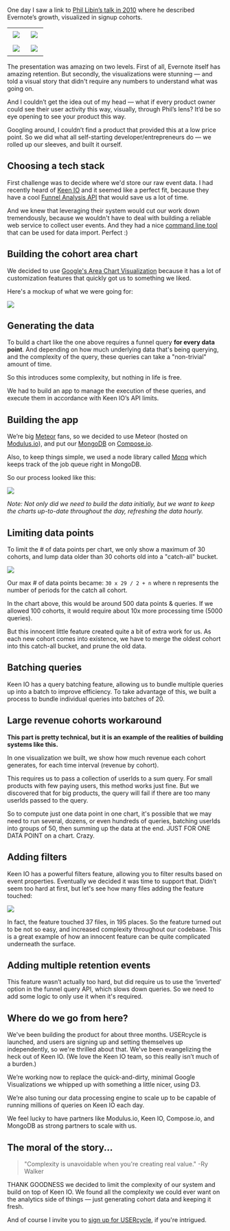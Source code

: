 One day I saw a link to [Phil Libin’s talk in 2010](https://vimeo.com/11932184#t=705s) where he described Evernote’s growth, visualized in signup cohorts.

<table style="max-width: 640px;">
<tr>
<td><a href="https://vimeo.com/11932184#t=705s"><img style="padding: 5px;" src="http://blog.usercycle.com/content/images/2014/Aug/1.png"></a></td>
<td><a href="https://vimeo.com/11932184#t=705s"><img style="padding: 5px;" src="http://blog.usercycle.com/content/images/2014/Aug/2.png"></a></td>
</tr>
<tr>
<td><a href="https://vimeo.com/11932184#t=705s"><img style="padding: 5px;" src="http://blog.usercycle.com/content/images/2014/Aug/3.png"></a></td>
<td><a href="https://vimeo.com/11932184#t=705s"><img style="padding: 5px;" src="http://blog.usercycle.com/content/images/2014/Aug/4.png"></a></td>
</tr>
</table>

The presentation was amazing on two levels. First of all, Evernote itself has amazing retention. But secondly, the visualizations were stunning — and told a visual story that didn't require any numbers to understand what was going on.

And I couldn’t get the idea out of my head — what if every product owner could see their user activity this way, visually, through Phil’s lens? It’d be so eye opening to see your product this way.

Googling around, I couldn’t find a product that provided this at a low price point. So we did what all self-starting developer/entrepreneurs do — we rolled up our sleeves, and built it ourself.

## Choosing a tech stack

First challenge was to decide where we'd store our raw event data. I had recently heard of [Keen IO](https://keen.io) and it seemed like a perfect fit, because they have a cool [Funnel Analysis API](https://keen.io/docs/data-analysis/funnels/) that would save us a lot of time. 

And we knew that leveraging their system would cut our work down tremendously, because we wouldn't have to deal with building a reliable web service to collect user events. And they had a nice [command line tool](https://github.com/keen/keen-cli) that can be used for data import. Perfect :)

## Building the cohort area chart

We decided to use [Google's Area Chart Visualization](https://developers.google.com/chart/interactive/docs/gallery/areachart) because it has a lot of customization features that quickly got us to something we liked.

Here's a mockup of what we were going for:

<img src="http://blog.usercycle.com/content/images/2015/03/Screenshot-2015-03-01-12-35-39.png" />

## Generating the data

To build a chart like the one above requires a funnel query **for every data point**. And depending on how much underlying data that's being querying, and the complexity of the query, these queries can take a "non-trivial" amount of time.

So this introduces some complexity, but nothing in life is free.

We had to build an app to manage the execution of these queries, and execute them in accordance with Keen IO’s API limits.

## Building the app

We’re big [Meteor](https://www.meteor.com/) fans, so we decided to use Meteor (hosted on [Modulus.io](https://modulus.io/)), and put our [MongoDB](http://www.mongodb.org/) on [Compose.io](https://www.compose.io/).

Also, to keep things simple, we used a node library called [Monq](https://github.com/scttnlsn/monq) which keeps track of the job queue right in MongoDB.

So our process looked like this:

<img src="http://blog.usercycle.com/content/images/2015/03/Screenshot-2015-03-18-20-41-38.png">

*Note: Not only did we need to build the data initially, but we want to keep the charts up-to-date throughout the day, refreshing the data hourly.*

## Limiting data points

To limit the # of data points per chart, we only show a maximum of 30 cohorts, and lump data older than 30 cohorts old into a "catch-all" bucket.

<img src="http://blog.usercycle.com/content/images/2015/03/Screenshot-2015-03-18-20-48-12.png">

Our max # of data points became: `30 x 29 / 2 + n` where n represents the number of periods for the catch all cohort. 

In the chart above, this would be around 500 data points & queries. If we allowed 100 cohorts, it would require about 10x more processing time (5000 queries).

But this innocent little feature created quite a bit of extra work for us. As each new cohort comes into existence, we have to merge the oldest cohort into this catch-all bucket, and prune the old data.

## Batching queries

Keen IO has a query batching feature, allowing us to bundle multiple queries up into a batch to improve efficiency. To take advantage of this, we built a process to bundle individual queries into batches of 20.

## Large revenue cohorts workaround

**This part is pretty technical, but it is an example of the realities of building systems like this.**

In one visualization we built, we show how much revenue each cohort generates, for each time interval (revenue by cohort).

This requires us to pass a collection of userIds to a sum query. For small products with few paying users, this method works just fine. But we discovered that for big products, the query will fail if there are too many userIds passed to the query.

So to compute just one data point in one chart, it's possible that we may need to run several, dozens, or even hundreds of queries, batching userIds into groups of 50, then summing up the data at the end. JUST FOR ONE DATA POINT on a chart. Crazy.

## Adding filters

Keen IO has a powerful filters feature, allowing you to filter results based on event properties. Eventually we decided it was time to support that. Didn’t seem too hard at first, but let's see how many files adding the feature touched:

<img src="http://blog.usercycle.com/content/images/2015/03/Screenshot-2015-03-18-11-07-37.png">

In fact, the feature touched 37 files, in 195 places. So the feature turned out to be not so easy, and increased complexity throughout our codebase. This is a great example of how an innocent feature can be quite complicated underneath the surface.

## Adding multiple retention events

This feature wasn’t actually too hard, but did require us to use the ‘inverted’ option in the funnel query API, which slows down queries. So we need to add some logic to only use it when it's required.

## Where do we go from here?

We've been building the product for about three months. USERcycle is launched, and users are signing up and setting themselves up independently, so we're thrilled about that. We’ve been evangelizing the heck out of Keen IO. (We love the Keen IO team, so this really isn’t much of a burden.)

We’re working now to replace the quick-and-dirty, minimal Google Visualizations we whipped up with something a little nicer, using D3.

We’re also tuning our data processing engine to scale up to be capable of running millions of queries on Keen IO each day.

We feel lucky to have partners like Modulus.io, Keen IO, Compose.io, and MongoDB as strong partners to scale with us.

## The moral of the story...

> "Complexity is unavoidable when you're creating real value." -Ry Walker

THANK GOODNESS we decided to limit the complexity of our system and build on top of Keen IO. We found all the complexity we could ever want on the analytics side of things — just generating cohort data and keeping it fresh.

And of course I invite you to [sign up for USERcycle](https://usercycle.com), if you're intrigued.

